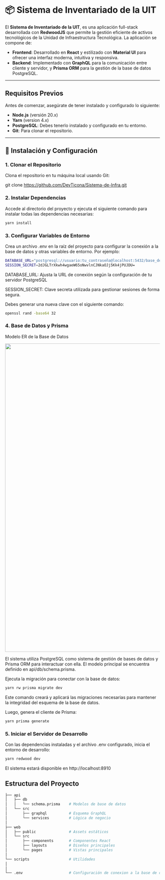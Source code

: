 # 📦 Sistema de Inventariado de la UIT

El **Sistema de Inventariado de la UIT**, es una aplicación full-stack desarrollada con **RedwoodJS** que permite la gestión eficiente de activos tecnológicos de la Unidad de Infraestructura Tecnológica. La aplicación se compone de:

- **Frontend**: Desarrollado en **React** y estilizado con **Material UI** para ofrecer una interfaz moderna, intuitiva y responsiva.
- **Backend**: Implementado con **GraphQL** para la comunicación entre cliente y servidor, y **Prisma ORM** para la gestión de la base de datos PostgreSQL.

---

## Requisitos Previos

Antes de comenzar, asegúrate de tener instalado y configurado lo siguiente:

- **Node.js** (versión 20.x)
- **Yarn** (version 4.x)
- **PostgreSQL**: Debes tenerlo instalado y configurado en tu entorno.
- **Git**: Para clonar el repositorio.

---

## 🔹 Instalación y Configuración

### 1. Clonar el Repositorio

Clona el repositorio en tu máquina local usando Git:

git clone https://github.com/DevTicona/Sistema-de-Infra.git

### 2. Instalar Dependencias
Accede al directorio del proyecto y ejecuta el siguiente comando para instalar todas las dependencias necesarias:
```bash
yarn install
```
### 3. Configurar Variables de Entorno
Crea un archivo .env en la raíz del proyecto para configurar la conexión a la base de datos y otras variables de entorno. Por ejemplo:

```bash
DATABASE_URL="postgresql://usuario:tu_contraseña@localhost:5432/base_de_datos?schema=public"
SESSION_SECRET=2dJGLTrXkwh4wgaeW65oNwvlnCJNkaOJj5Kk4jPUJDU=
```

DATABASE_URL: Ajusta la URL de conexión según la configuración de tu servidor PostgreSQL

SESSION_SECRET: Clave secreta utilizada para gestionar sesiones de forma segura.

Debes generar una nueva clave con el siguiente comando:

```bash
openssl rand -base64 32
```

### 4. Base de Datos y Prisma

Modelo ER de la Base de Datos 

<img src="https://github.com/user-attachments/assets/921e6f0a-74d0-40a1-9f7e-58878faf4965" width="1000">


El sistema utiliza PostgreSQL como sistema de gestión de bases de datos y Prisma ORM para interactuar con ella. El modelo principal se encuentra definido en api/db/schema.prisma.

Ejecuta la migración para conectar con la base de datos:
```bash
yarn rw prisma migrate dev
```
Este comando creará y aplicará las migraciones necesarias para mantener la integridad del esquema de la base de datos.

Luego, genera el cliente de Prisma:
```bash
yarn prisma generate
```
### 5. Iniciar el Servidor de Desarrollo
Con las dependencias instaladas y el archivo .env configurado, inicia el entorno de desarrollo:
```bash
yarn redwood dev
```
El sistema estará disponible en http://localhost:8910

## Estructura del Proyecto
```bash
├── api
│   ├── db
│   │   └── schema.prisma    # Modelos de base de datos
│   └── src
│       ├── graphql          # Esquema GraphQL
│       └── services         # Lógica de negocio
│
├── web
│   ├── public               # Assets estáticos
│   └── src
│       ├── components       # Componentes React
│       ├── layouts          # Diseños principales
│       └── pages            # Vistas principales
│
└── scripts                  # Utilidades
│       
│
└── .env                     # Configuración de conexion a la base de datos
```
